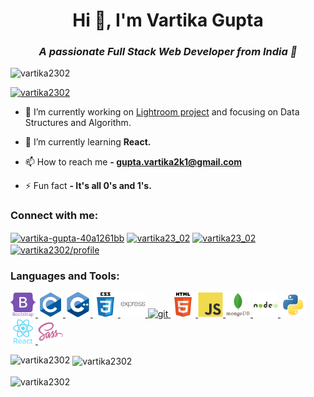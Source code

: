 <h1 align="center">Hi 👋, I'm Vartika Gupta</h1>
<h3 align="center"><em>A passionate Full Stack Web Developer from India 👧</em></h3>

<p align="left"> <img src="https://komarev.com/ghpvc/?username=vartika2302&label=Profile%20views&color=0e75b6&style=flat" alt="vartika2302" /> </p>

<p align="left"> <a href="https://github.com/ryo-ma/github-profile-trophy"><img src="https://github-profile-trophy.vercel.app/?username=vartika2302&theme=monokai&margin-w=10&column=4&margin-h=10" alt="vartika2302" /></a> </p>

- 🔭 I’m currently working on [Lightroom project](https://github.com/vartika2302/Lightroom-assignment-submission-portal) and focusing on Data Structures and Algorithm.

- 🌱 I’m currently learning **React.**

- 📫 How to reach me **- gupta.vartika2k1@gmail.com**

- ⚡ Fun fact **- It's all 0's and 1's.**

<h3 align="left">Connect with me:</h3>
<p align="left">
<a href="https://linkedin.com/in/vartika-gupta-40a1261bb" target="blank"><img align="center" src="https://raw.githubusercontent.com/rahuldkjain/github-profile-readme-generator/master/src/images/icons/Social/linked-in-alt.svg" alt="vartika-gupta-40a1261bb" height="30" width="40" /></a>
<a href="https://www.codechef.com/users/vartika23_02" target="blank"><img align="center" src="https://cdn.jsdelivr.net/npm/simple-icons@3.1.0/icons/codechef.svg" alt="vartika23_02" height="30" width="40" /></a>
<a href="https://www.leetcode.com/vartika23_02" target="blank"><img align="center" src="https://raw.githubusercontent.com/rahuldkjain/github-profile-readme-generator/master/src/images/icons/Social/leet-code.svg" alt="vartika23_02" height="30" width="40" /></a>
<a href="https://auth.geeksforgeeks.org/user/vartika2302/profile" target="blank"><img align="center" src="https://raw.githubusercontent.com/rahuldkjain/github-profile-readme-generator/master/src/images/icons/Social/geeks-for-geeks.svg" alt="vartika2302/profile" height="30" width="40" /></a>
</p>

<h3 align="left">Languages and Tools:</h3>
<p align="left"> <a href="https://getbootstrap.com" target="_blank" rel="noreferrer"> <img src="https://raw.githubusercontent.com/devicons/devicon/master/icons/bootstrap/bootstrap-plain-wordmark.svg" alt="bootstrap" width="40" height="40"/> </a> <a href="https://www.cprogramming.com/" target="_blank" rel="noreferrer"> <img src="https://raw.githubusercontent.com/devicons/devicon/master/icons/c/c-original.svg" alt="c" width="40" height="40"/> </a> <a href="https://www.w3schools.com/cpp/" target="_blank" rel="noreferrer"> <img src="https://raw.githubusercontent.com/devicons/devicon/master/icons/cplusplus/cplusplus-original.svg" alt="cplusplus" width="40" height="40"/> </a> <a href="https://www.w3schools.com/css/" target="_blank" rel="noreferrer"> <img src="https://raw.githubusercontent.com/devicons/devicon/master/icons/css3/css3-original-wordmark.svg" alt="css3" width="40" height="40"/> </a> <a href="https://expressjs.com" target="_blank" rel="noreferrer"> <img src="https://raw.githubusercontent.com/devicons/devicon/master/icons/express/express-original-wordmark.svg" alt="express" width="40" height="40"/> </a> <a href="https://git-scm.com/" target="_blank" rel="noreferrer"> <img src="https://www.vectorlogo.zone/logos/git-scm/git-scm-icon.svg" alt="git" width="40" height="40"/> </a> <a href="https://www.w3.org/html/" target="_blank" rel="noreferrer"> <img src="https://raw.githubusercontent.com/devicons/devicon/master/icons/html5/html5-original-wordmark.svg" alt="html5" width="40" height="40"/> </a> <a href="https://developer.mozilla.org/en-US/docs/Web/JavaScript" target="_blank" rel="noreferrer"> <img src="https://raw.githubusercontent.com/devicons/devicon/master/icons/javascript/javascript-original.svg" alt="javascript" width="40" height="40"/> </a> <a href="https://www.mongodb.com/" target="_blank" rel="noreferrer"> <img src="https://raw.githubusercontent.com/devicons/devicon/master/icons/mongodb/mongodb-original-wordmark.svg" alt="mongodb" width="40" height="40"/> </a>  <a href="https://nodejs.org" target="_blank" rel="noreferrer"> <img src="https://raw.githubusercontent.com/devicons/devicon/master/icons/nodejs/nodejs-original-wordmark.svg" alt="nodejs" width="40" height="40"/> </a> <a href="https://www.python.org" target="_blank" rel="noreferrer"> <img src="https://raw.githubusercontent.com/devicons/devicon/master/icons/python/python-original.svg" alt="python" width="40" height="40"/> </a> <a href="https://reactjs.org/" target="_blank" rel="noreferrer"> <img src="https://raw.githubusercontent.com/devicons/devicon/master/icons/react/react-original-wordmark.svg" alt="react" width="40" height="40"/> </a> <a href="https://sass-lang.com" target="_blank" rel="noreferrer"> <img src="https://raw.githubusercontent.com/devicons/devicon/master/icons/sass/sass-original.svg" alt="sass" width="40" height="40"/> </a> </p>

<p><img align="left" src="https://github-readme-stats.vercel.app/api/top-langs?username=vartika2302&show_icons=true&locale=en&layout=compact" alt="vartika2302" /></p>

<p>&nbsp;<img align="center" src="https://github-readme-stats.vercel.app/api?username=vartika2302&show_icons=true&locale=en" alt="vartika2302" /></p>

<p><img align="center" src="https://github-readme-streak-stats.herokuapp.com/?user=vartika2302&" alt="vartika2302" /></p>

